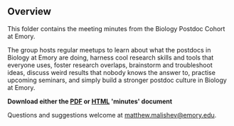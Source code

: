 ## Overview  

This folder contains the meeting minutes from the Biology Postdoc Cohort at Emory.    

The group hosts regular meetups to learn about what the postdocs in Biology at Emory are doing, harness cool research skills and tools that everyone uses, foster research overlaps, brainstorm and troubleshoot ideas, discuss weird results that nobody knows the answer to, practise upcoming seminars, and simply build a stronger postdoc culture in Biology at Emory.  

**Download either the [PDF](https://github.com/darwinanddavis/emory_postdocs/raw/master/minutes/minutes.pdf) or [HTML](http://htmlpreview.github.com/?https://darwinanddavis/emory_postdocs/master/minutes/minutes.html) 'minutes' document**  

Questions and suggestions welcome at matthew.malishev@emory.edu.     
